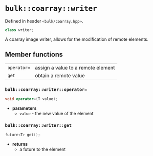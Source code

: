 # `bulk::coarray::writer`

Defined in header `<bulk/coarray.hpp>`.

```cpp
class writer;
```

A coarray image writer, allows for the modification of remote elements.

## Member functions
|             |                                    |
|-------------|------------------------------------|
| `operator=` | assign a value to a remote element |
| `get`       | obtain a remote value              |


### `bulk::coarray::writer::operator=`

```cpp
void operator=(T value);
```

* **parameters** 
    * `value` - the new value of the element

### `bulk::coarray::writer::get`

```cpp
future<T> get();
```

* **returns** 
    * a future to the element
